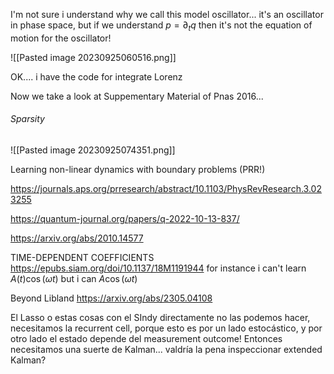 I'm not sure i understand why we call this model oscillator... it's an oscillator in phase space, but if we understand $p=\partial_t q$ then it's not the equation of motion for the oscillator!	




![[Pasted image 20230925060516.png]]

OK.... i have the code for integrate Lorenz



Now we take a look at Suppementary Material of Pnas 2016...
###### Sparsity

![[Pasted image 20230925074351.png]]


Learning non-linear dynamics with boundary problems (PRR!)

https://journals.aps.org/prresearch/abstract/10.1103/PhysRevResearch.3.023255

https://quantum-journal.org/papers/q-2022-10-13-837/

https://arxiv.org/abs/2010.14577

TIME-DEPENDENT COEFFICIENTS
https://epubs.siam.org/doi/10.1137/18M1191944
for instance i can't learn $A(t)\cos(\omega t)$ but i can $A \cos(\omega t)$


Beyond Libland
https://arxiv.org/abs/2305.04108



El Lasso o estas cosas con el SIndy directamente no las podemos hacer, necesitamos la recurrent cell, porque esto es por un lado estocástico, y por otro lado el estado depende del measurement outcome! Entonces necesitamos una suerte de Kalman... valdría la pena inspeccionar extended Kalman?